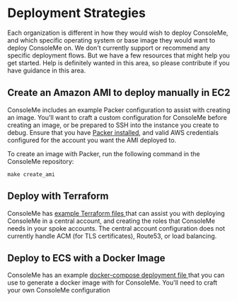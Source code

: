 # Deployment Strategies

Each organization is different in how they would wish to deploy ConsoleMe, and which specific operating system or base image they would want to deploy ConsoleMe on. We don't currently support or recommend any specific deployment flows. But we have a few resources that might help you get started. Help is definitely wanted in this area, so please contribute if you have guidance in this area.

## Create an Amazon AMI to deploy manually in EC2

ConsoleMe includes an example Packer configuration to assist with creating an image. You'll want to craft a custom configuration for ConsoleMe before creating an image, or be prepared to SSH into the instance you create to debug. Ensure that you have [Packer installed](https://learn.hashicorp.com/tutorials/packer/getting-started-install), and valid AWS credentials configured for the account you want the AMI deployed to.

To create an image with Packer, run the following command in the ConsoleMe repository:

`make create_ami`

## Deploy with Terraform

ConsoleMe has [example Terraform files ](https://github.com/Netflix/consoleme/tree/master/terraform)that can assist you with deploying ConsoleMe in a central account, and creating the roles that ConsoleMe needs in your spoke accounts. The central account configuration does not currently handle ACM \(for TLS certificates\), Route53, or load balancing.

## Deploy to ECS with a Docker Image

ConsoleMe has an example [docker-compose deployment file ](https://github.com/Netflix/consoleme/blob/master/docker-compose-deploy.yaml) that you can use to generate a docker image with for ConsoleMe. You'll need to craft your own ConsoleMe configuration


